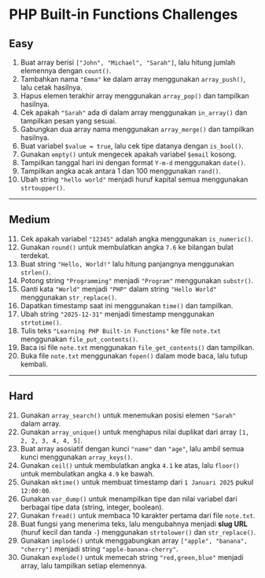 # PHP Built-in Functions Challenges

## Easy

1. Buat array berisi `["John", "Michael", "Sarah"]`, lalu hitung jumlah elemennya dengan `count()`.
2. Tambahkan nama `"Emma"` ke dalam array menggunakan `array_push()`, lalu cetak hasilnya.
3. Hapus elemen terakhir array menggunakan `array_pop()` dan tampilkan hasilnya.
4. Cek apakah `"Sarah"` ada di dalam array menggunakan `in_array()` dan tampilkan pesan yang sesuai.
5. Gabungkan dua array nama menggunakan `array_merge()` dan tampilkan hasilnya.
6. Buat variabel `$value = true`, lalu cek tipe datanya dengan `is_bool()`.
7. Gunakan `empty()` untuk mengecek apakah variabel `$email` kosong.
8. Tampilkan tanggal hari ini dengan format `Y-m-d` menggunakan `date()`.
9. Tampilkan angka acak antara 1 dan 100 menggunakan `rand()`.
10. Ubah string `"hello world"` menjadi huruf kapital semua menggunakan `strtoupper()`.

---

## Medium

11. Cek apakah variabel `"12345"` adalah angka menggunakan `is_numeric()`.
12. Gunakan `round()` untuk membulatkan angka `7.6` ke bilangan bulat terdekat.
13. Buat string `"Hello, World!"` lalu hitung panjangnya menggunakan `strlen()`.
14. Potong string `"Programming"` menjadi `"Program"` menggunakan `substr()`.
15. Ganti kata `"World"` menjadi `"PHP"` dalam string `"Hello World"` menggunakan `str_replace()`.
16. Dapatkan timestamp saat ini menggunakan `time()` dan tampilkan.
17. Ubah string `"2025-12-31"` menjadi timestamp menggunakan `strtotime()`.
18. Tulis teks `"Learning PHP Built-in Functions"` ke file `note.txt` menggunakan `file_put_contents()`.
19. Baca isi file `note.txt` menggunakan `file_get_contents()` dan tampilkan.
20. Buka file `note.txt` menggunakan `fopen()` dalam mode baca, lalu tutup kembali.

---

## Hard

21. Gunakan `array_search()` untuk menemukan posisi elemen `"Sarah"` dalam array.
22. Gunakan `array_unique()` untuk menghapus nilai duplikat dari array `[1, 2, 2, 3, 4, 4, 5]`.
23. Buat array asosiatif dengan kunci `"name"` dan `"age"`, lalu ambil semua kunci menggunakan `array_keys()`.
24. Gunakan `ceil()` untuk membulatkan angka `4.1` ke atas, lalu `floor()` untuk membulatkan angka `4.9` ke bawah.
25. Gunakan `mktime()` untuk membuat timestamp dari `1 Januari 2025` pukul `12:00:00`.
26. Gunakan `var_dump()` untuk menampilkan tipe dan nilai variabel dari berbagai tipe data (string, integer, boolean).
27. Gunakan `fread()` untuk membaca 10 karakter pertama dari file `note.txt`.
28. Buat fungsi yang menerima teks, lalu mengubahnya menjadi **slug URL** (huruf kecil dan tanda `-`) menggunakan `strtolower()` dan `str_replace()`.
29. Gunakan `implode()` untuk menggabungkan array `["apple", "banana", "cherry"]` menjadi string `"apple-banana-cherry"`.
30. Gunakan `explode()` untuk memecah string `"red,green,blue"` menjadi array, lalu tampilkan setiap elemennya.
